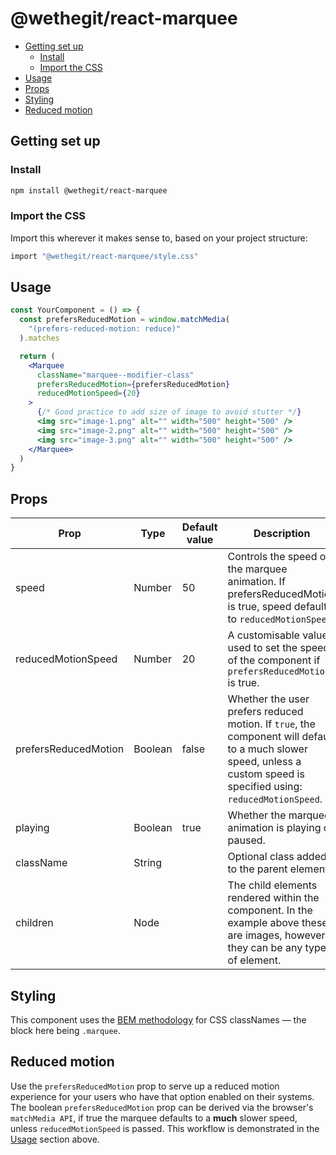 # @wethegit/react-marquee

- [Getting set up](#getting-set-up)
  - [Install](#install)
  - [Import the CSS](#import-the-css)
- [Usage](#usage)
- [Props](#props)
- [Styling](#styling)
- [Reduced motion](#reduced-motion)

## Getting set up

### Install

```bash
npm install @wethegit/react-marquee
```

### Import the CSS

Import this wherever it makes sense to, based on your project structure:

```bash
import "@wethegit/react-marquee/style.css"
```

## Usage

```jsx
const YourComponent = () => {
  const prefersReducedMotion = window.matchMedia(
    "(prefers-reduced-motion: reduce)"
  ).matches

  return (
    <Marquee
      className="marquee--modifier-class"
      prefersReducedMotion={prefersReducedMotion}
      reducedMotionSpeed={20}
    >
      {/* Good practice to add size of image to avoid stutter */}
      <img src="image-1.png" alt="" width="500" height="500" />
      <img src="image-2.png" alt="" width="500" height="500" />
      <img src="image-3.png" alt="" width="500" height="500" />
    </Marquee>
  )
}
```

## Props

| Prop                 | Type    | Default value | Description                                                                                                                                                            |
| -------------------- | ------- | ------------- | ---------------------------------------------------------------------------------------------------------------------------------------------------------------------- |
| speed                | Number  | 50            | Controls the speed of the marquee animation. If prefersReducedMotion is true, speed defaults to `reducedMotionSpeed`.                                                  |
| reducedMotionSpeed   | Number  | 20            | A customisable value used to set the speed of the component if `prefersReducedMotion` is true.                                                                         |
| prefersReducedMotion | Boolean | false         | Whether the user prefers reduced motion. If `true`, the component will default to a much slower speed, unless a custom speed is specified using: `reducedMotionSpeed`. |
| playing              | Boolean | true          | Whether the marquee animation is playing or paused.                                                                 |
| className            | String  |               | Optional class added to the parent element.                                                                                                                            |
| children             | Node    |               | The child elements rendered within the component. In the example above these are images, however they can be any type of element.                                      |

## Styling

This component uses the [BEM methodology](https://getbem.com/) for CSS classNames — the block here being `.marquee`.

## Reduced motion

Use the `prefersReducedMotion` prop to serve up a reduced motion experience for your users who have that option enabled on their systems. The boolean `prefersReducedMotion` prop can be derived via the browser's `matchMedia API`, if true the marquee defaults to a **much** slower speed, unless `reducedMotionSpeed` is passed. This workflow is demonstrated in the [Usage](#usage) section above.
